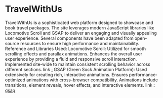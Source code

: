 # TravelWithUs
 TravelWithUs is a sophisticated web platform designed to showcase and book travel packages. The site leverages modern JavaScript libraries like Locomotive Scroll and GSAP to deliver an engaging and visually appealing user experience. Several components have been adapted from open-source resources to ensure high performance and maintainability.  Reference and Libraries Used: Locomotive Scroll: Utilized for smooth scrolling effects and parallax animations. Enhances the overall user experience by providing a fluid and responsive scroll interaction. Implemented site-wide to maintain consistent scrolling behavior across different sections. link [:](https://github.com/locomotivemtl/locomotive-scroll) GSAP (Green Sock Animation Platform):  Used extensively for creating rich, interactive animations. Ensures performance-optimized animations with cross-browser compatibility. Animations include transitions, element reveals, hover effects, and interactive elements. link : [gsap](https://cdnjs.com/libraries/gsap)
